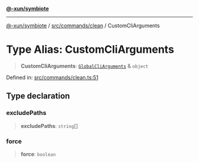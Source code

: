 [**@-xun/symbiote**](../../../../README.md)

***

[@-xun/symbiote](../../../../README.md) / [src/commands/clean](../README.md) / CustomCliArguments

# Type Alias: CustomCliArguments

> **CustomCliArguments**: [`GlobalCliArguments`](../../../configure/type-aliases/GlobalCliArguments.md) & `object`

Defined in: [src/commands/clean.ts:51](https://github.com/Xunnamius/symbiote/blob/385866d2602d36dd6b86c7f4511dc3df19a6ef56/src/commands/clean.ts#L51)

## Type declaration

### excludePaths

> **excludePaths**: `string`[]

### force

> **force**: `boolean`
